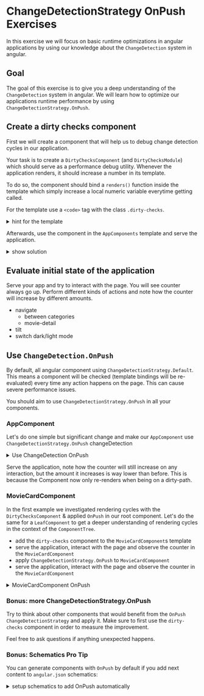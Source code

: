 # ChangeDetectionStrategy OnPush Exercises

In this exercise we will focus on basic runtime optimizations in angular applications by using our knowledge about
the `ChangeDetection` system in angular.

## Goal

The goal of this exercise is to give you a deep understanding of the `ChangeDetection` system in angular. We will learn
how to optimize our applications runtime performance by using `ChangeDetectionStrategy.OnPush`.

## Create a dirty checks component

First we will create a component that will help us to debug change detection cycles in our application.

Your task is to create a `DirtyChecksComponent` (and `DirtyChecksModule`) which should serve as a performance debug utility.
Whenever the application renders, it should increase a number in its template.

To do so, the component should bind a `renders()` function inside the template which
simply increase a local numeric variable everytime getting called.

For the template use a `<code>` tag with the class `.dirty-checks`.

<details>
    <summary>hint for the template</summary>

```html
<code class="dirty-checks">({{ renders() }})</code> 
```
</details>

Afterwards, use the component in the `AppComponents` template and serve the application.

<details>
    <summary>show solution</summary>

```bash
# generate module
ng g m shared/dirty-checks

# generate component
ng g c shared/dirty-checks
```

```typescript
// dirty-checks.component.ts

import { Component, ElementRef, NgModule } from "@angular/core";

@Component({ 
    selector: "dirty-checks", 
    template: ` <code class="dirty-checks">({{ renders() }})</code> `,
    styles: [
        `
      :host {
        display: inline-block;
        border-radius: 100%;
        border: 2px solid var(--palette-secondary-main);
        padding: 1rem;
        font-size: var(--text-lg);
      }
    `,
    ],
})
export class DirtyChecksComponent {
  private _renders = 0;

  renders() {
    return ++this._renders;
  }
}

```

```ts
// dirty-checks.module.ts

@NgModule({
  declarations: [DirtyChecksComponent],
  exports: [DirtyChecksComponent],
})
export class DirtyChecksComponentModule {}
```

Add import in `app.module.ts`:

```typescript
// Exercise 3: Include dirty checks module import here.

import { DirtyChecksModule } from "./shared/dirty-checks.module";
```

And include it.

```typescript
// Exercise 3: Include dirty checks module
    DirtyChecksModule,
```

Add `<dirty-checks>` component in `app.component.ts` template:

```html
template: `
<!-- Exercise 3: Add dirty checks here -->
<app-shell>
  <dirty-checks></dirty-checks>
  <router-outlet></router-outlet>
</app-shell>
`,
```

</details>

## Evaluate initial state of the application

Serve your app and try to interact with the page. You will see counter always go up.
Perform different kinds of actions and note how the counter will increase by different amounts.

* navigate
  * between categories
  * movie-detail
* tilt
* switch dark/light mode

## Use `ChangeDetection.OnPush`

By default, all angular component using `ChangeDetectionStrategy.Default`.
This means a component will be checked (template bindings will be re-evaluated) every time any action happens on the page.
This can cause severe performance issues.

You should aim to use `ChangeDetectionStrategy.OnPush` in all your components.

### AppComponent

Let's do one simple but significant change and make our `AppComponent` use `ChangeDetectionStrategy.OnPush` changeDetection

<details>
    <summary>Use ChangeDetection OnPush</summary>

```typescript
// app.component.ts

@Component({
  selector: 'app-root',
  template: `
    <app-shell>
      <dirty-checks></dirty-checks>  
      <router-outlet></router-outlet>
    </app-shell>
  `,
  changeDetection: ChangeDetectionStrategy.OnPush,
})
```

</details>

Serve the application, note how the counter will still increase on any interaction, but the amount it increases is
way lower than before. This is because the Component now only re-renders when being on a dirty-path.

### MovieCardComponent

In the first example we investigated rendering cycles with the `DirtyChecksComponent` & applied `OnPush` in our root component.
Let's do the same for a `LeafComponent` to get a deeper understanding of rendering cycles in the context of the `ComponentTree`.

* add the `dirty-checks` component to the `MovieCardComponent`s template
* serve the application, interact with the page and observe the counter in the `MovieCardComponent`
* apply `ChangeDetectionStrategy.OnPush` to `MovieCardComponent`
* serve the application, interact with the page and observe the counter in the `MovieCardComponent`

<details>
    <summary>MovieCardComponent OnPush</summary>

```html
<!-- movie-card.component.html -->

<div class="movie-card"
     [tilt]="40"
     (click)="movieClicked()">
    
    <dirty-checks></dirty-checks>
    <!-- other template -->
</div>
```

```ts
// movie-card.component.ts
import { ChangeDetectionStrategy } from '@angular/core';

@Component({
    /* */
    changeDetection: ChangeDetectionStrategy.OnPush,
})
export class MovieCardComponent {}
```

</details>


### Bonus: more ChangeDetectionStrategy.OnPush

Try to think about other components that would benefit from the `OnPush` `ChangeDetectionStrategy` and apply it.
Make sure to first use the `dirty-checks` component in order to measure the improvement.

Feel free to ask questions if anything unexpected happens.

### Bonus: Schematics Pro Tip

You can generate components with `OnPush` by default if you add next content to `angular.json` schematics:

<details>
    <summary>setup schematics to add OnPush automatically</summary>

```json
{
  "schematics": {
    "@schematics/angular": {
      "component": {
        "changeDetection": "OnPush"
      }
    }
  }
}
```

</details>

